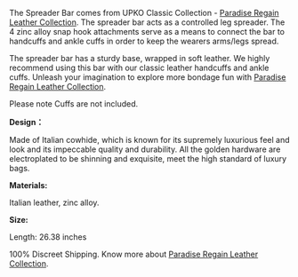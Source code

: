 The Spreader Bar comes from UPKO Classic Collection - [Paradise Regain Leather Collection](https://www.upkoofficialshop.com/collections/paradise-regain-leather-collection/products/leather-spreader-bar). The spreader bar acts as a controlled leg spreader. The 4 zinc alloy snap hook attachments serve as a means to connect the bar to handcuffs and ankle cuffs in order to keep the wearers arms/legs spread.

The spreader bar has a sturdy base, wrapped in soft leather. We highly recommend using this bar with our classic leather handcuffs and ankle cuffs. Unleash your imagination to explore more bondage fun with [Paradise Regain Leather Collection](https://www.upkoofficialshop.com/collections/paradise-regain-leather-collection/products/leather-spreader-bar).

Please note Cuffs are not included.

**Design：**

Made of Italian cowhide, which is known for its supremely luxurious feel and look and its impeccable quality and durability. All the golden hardware are electroplated to be shinning and exquisite, meet the high standard of luxury bags.

**Materials:**

Italian leather, zinc alloy.

**Size:**

Length: 26.38 inches

  

100% Discreet Shipping. Know more about [Paradise Regain Leather Collection](https://www.upkoofficialshop.com/collections/paradise-regain-leather-collection/products/leather-spreader-bar).